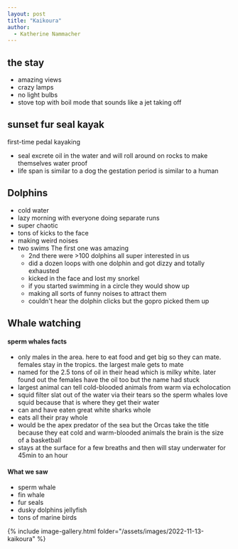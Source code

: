 ```yaml
---
layout: post
title: "Kaikoura"
author:
  - Katherine Nammacher
---
```


## the stay

- amazing views
- crazy lamps
- no light bulbs
- stove top with boil mode that sounds like a jet taking off

## sunset fur seal kayak

first-time pedal kayaking

- seal excrete oil in the water and will roll around on rocks to make themselves water proof
- life span is similar to a dog
  the gestation period is similar to a human

## Dolphins

- cold water
- lazy morning with everyone doing separate runs
- super chaotic
- tons of kicks to the face
- making weird noises
- two swims
  The first one was amazing
  - 2nd there were >100 dolphins all super interested in us
  - did a dozen loops with one dolphin and got dizzy and totally exhausted
  - kicked in the face and lost my snorkel
  - if you started swimming in a circle they would show up
  - making all sorts of funny noises to attract them
  - couldn't hear the dolphin clicks but the gopro picked them up

## Whale watching

#### sperm whales facts

- only males in the area. here to eat food and get big so they can mate. females stay in the tropics. the largest male gets to mate
- named for the 2.5 tons of oil in their head which is milky white. later found out the females have the oil too but the name had stuck
- largest animal
  can tell cold-blooded animals from warm via echolocation
- squid filter slat out of the water via their tears so the sperm whales love squid because that is where they get their water
- can and have eaten great white sharks whole
- eats all their pray whole
- would be the apex predator of the sea but the Orcas take the title because they eat cold and warm-blooded animals
  the brain is the size of a basketball
- stays at the surface for a few breaths and then will stay underwater for 45min to an hour

#### What we saw

- sperm whale
- fin whale
- fur seals
- dusky dolphins
  jellyfish
- tons of marine birds

{% include image-gallery.html folder="/assets/images/2022-11-13-kaikoura" %}
